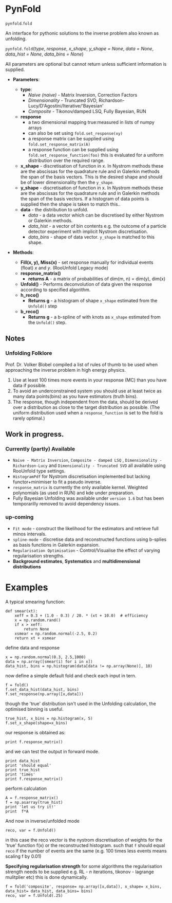 # PynFold
``pynfold``*.*``fold``

An interface for pythonic solutions to the inverse problem also known as unfolding. 

``pynfold.fold``(*type*, *response*, *x_shape*, *y_shape = None*,
			 *data = None*, *data_hist = None*, *data_bins = None*)

All parameters are optional but cannot return unless sufficient information is supplied.

- **Parameters**:
  - **type**: 
    * *Naive (naive)* - Matrix Inversion, Correction Factors
    * *Dimensionality* - Truncated SVD, Richardson-Lucy/D'Agostini/Iterative/'Bayesian'
    * *Composite* - Tikonov/damped LSQ, Fully Bayesian, RUN
  - **response**
    * a two dimensional mapping true:measured in lists of numpy arrays
    * can also be set using ``fold.set_response(xy)``
    * a response matrix can be supplied using ``fold.set_response_matrix(A)``
    * a response function can be supplied using ``fold.set_response_function(foo)`` this is evaluated for a uniform distribution over the required range. 
  - **x_shape** - discretisation of function in x. In Nystrom methods these are the abscissas for the quadrature rule and in Galerkin methods the span of the basis vectors. This is the desired shape and should be of lower dimensionality then the ``y_shape``.
  - **y_shape** - discretisation of function in x. In Nystrom methods these are the abscissas for the quadrature rule and in Galerkin methods the span of the basis vectors. If a histogram of data points is supplied then the shape is taken to match this..
  - **data** - the distribution to unfold.
    * *data* - a data vector which can be discretised by either Nystrom or Galerkin methods.
    * *data_hist* - a vector of bin contents e.g. the outcome of a particle detector experiment with implicit Nystrom discretisation. 
    * *data_bins* - shape of data vector. ``y_shape`` is matched to this shape.

- **Methods**:
  - **Fill(x, y), Miss(x)** - set response manually for individual events (float) *x* and *y*. (RooUnfold Legacy mode)
  - **response_matrix()** 
    - **returns A** - a matrix of probabilities of dim(m, n) = dim(y), dim(x)
  - **Unfold()** - Performs deconvolution of data given the response according to specified algorithm.
  - **h_reco()**
    * **Returns g** - a histogram of shape ``x_shape`` estimated from the ``Unfold()`` step
  - **b_reco()**
    * **Returns g** - a b-spline of with knots as ``x_shape`` estimated from the ``Unfold()`` step.

## Notes

### Unfolding Folklore
Prof. Dr. Volker Blobel compiled a list of rules of thumb to be used when approaching the inverse problem in high energy physics. 

1. Use at least 100 times more events in your response (MC) than you have data if possible.
2. To avoid an underconstrained system you should use at least twice as many data points(bins) as you have estimators (truth bins).
3. The response, though independent from the data, should be derived over a distribution as close to the target distribution as possible. (The uniform distribution used when a `response_function` is set to the fold is rarely optimal.)

## Work in progress. 

### Currently (partly) Available

- ``Naive - Matrix Inversion``, ``Composite - damped LSQ`` , ``Dimensionality - Richardson-Lucy`` and ``Dimensionality - Truncated SVD`` all available using RooUnfold type settings. 
- ``HistogramPdf`` for Nystrom discretisation implemented but lacking functor+minimiser to fit a pseudo inverse.
- ``response_matrix`` is currently the only available kernel. Weighted polynomials (as used in RUN) and kde under preparation. 
- Fully Bayesian Unfolding was available under ``version 1.6`` but has been temporarilly removed to avoid dependency issues. 

### up-coming

- ``Fit mode`` - construct the likelihood for the estimators and retrieve full minos intervals.
- ``spline-mode`` - discretise data and reconstructed functions using b-splies as basis functions in Galerkin expansion. 
- ``Regularisation Optimisation`` - Control/Visualise the effect of varying regularisation strengths.
- **Background estimates**, **Systematics** and **multidimensional distributions**

# Examples

A typical smearing function:
```
def smear(xt):
    xeff = 0.3 + (1.0 - 0.3) / 20. * (xt + 10.0)  # efficiency                                                     
    x = np.random.rand()
    if x > xeff:
        return None
    xsmear = np.random.normal(-2.5, 0.2)
    return xt + xsmear
```

define data and response
```
x = np.random.normal(0.3, 2.5,1000)
data = np.array([smear(i) for i in x])
data_hist, bins = np.histogram(data[data != np.array(None)], 10)
```

now define a simple default fold and check each input in tern.
```
f = fold()
f.set_data_hist(data_hist, bins)
f.set_response(np.array([x,data]))
```

though the 'true' distribution isn't used in the Unfolding calculation, the optimised binning is useful.
```
true_hist, x_bins = np.histogram(x, 5)
f.set_x_shape(shape=x_bins)
```
our response is obtained as:
```
print f.response_matrix()
```

and we can test the output in forward mode.
```
print data_hist
print 'should equal'
print true_hist
print 'times'
print f.response_matrix()
```
perform calculation
```
A = f.response_matrix()
f = np.asarray(true_hist)
print 'let us try it!'
print  f*A
```

And now in inverse/unfolded mode
```
reco, var = f.Unfold()
```
in this case the reco vector is the nystrom discretisation of weights for the 'true' function f(x) or the reconstructed histogram. 
such that `f` should equal `reco` if the number of events are the same (e.g. 100 times less events means scaling f by 0.01)

**Specifying regularisation strength** for some algorithms the regularisation strength needs to be supplied e.g. RL - *n* iterations, tikonov - lagrange mulitplier etc)
this is done dynamically.
```
f = fold('composite', response= np.array([x,data]), x_shape= x_bins, data_hist= data_hist, data_bins= bins)
reco, var = f.Unfold(.25)
```